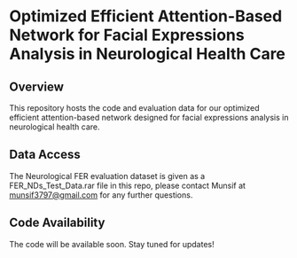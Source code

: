# Optimized Efficient Attention-Based Network for Facial Expressions Analysis in Neurological Health Care

## Overview
This repository hosts the code and evaluation data for our optimized efficient attention-based network designed for facial expressions analysis in neurological health care. 

## Data Access
The Neurological FER evaluation dataset is given as a FER_NDs_Test_Data.rar file in this repo, please contact Munsif at [munsif3797@gmail.com](mailto:munsif3797@gmail.com) for any further questions.

## Code Availability
The code will be available soon. Stay tuned for updates!

